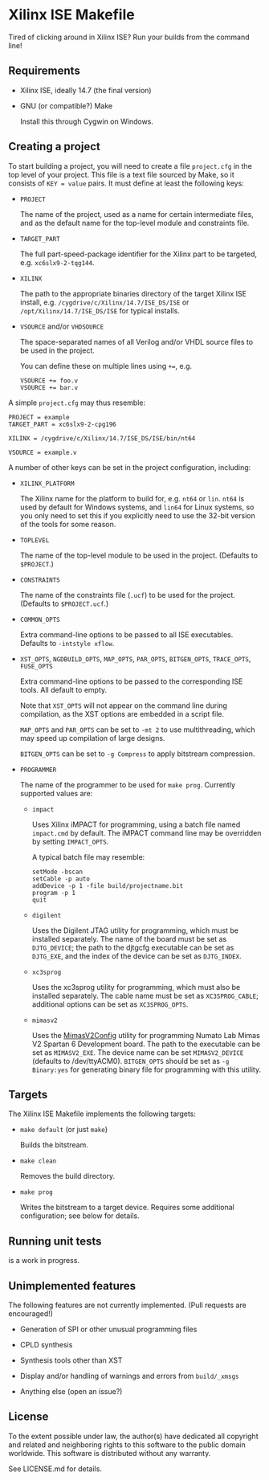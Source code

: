 Xilinx ISE Makefile
===================

Tired of clicking around in Xilinx ISE? Run your builds from the command line!


Requirements
------------

  * Xilinx ISE, ideally 14.7 (the final version)

  * GNU (or compatible?) Make

    Install this through Cygwin on Windows.


Creating a project
------------------

To start building a project, you will need to create a file `project.cfg` in
the top level of your project. This file is a text file sourced by Make, so
it consists of `KEY = value` pairs. It must define at least the following keys:

  * `PROJECT`

    The name of the project, used as a name for certain intermediate files, and
    as the default name for the top-level module and constraints file.

  * `TARGET_PART`

    The full part-speed-package identifier for the Xilinx part to be targeted,
    e.g. `xc6slx9-2-tqg144`.

  * `XILINX`

    The path to the appropriate binaries directory of the target Xilinx ISE
    install, e.g.
    `/cygdrive/c/Xilinx/14.7/ISE_DS/ISE`
    or
    `/opt/Xilinx/14.7/ISE_DS/ISE`
    for typical installs.

  * `VSOURCE` and/or `VHDSOURCE`

    The space-separated names of all Verilog and/or VHDL source files to be
    used in the project.

    You can define these on multiple lines using `+=`, e.g.

        VSOURCE += foo.v
        VSOURCE += bar.v

A simple `project.cfg` may thus resemble:

    PROJECT = example
    TARGET_PART = xc6slx9-2-cpg196

    XILINX = /cygdrive/c/Xilinx/14.7/ISE_DS/ISE/bin/nt64

    VSOURCE = example.v

A number of other keys can be set in the project configuration, including:

  * `XILINX_PLATFORM`

    The Xilinx name for the platform to build for, e.g. `nt64` or `lin`.
    `nt64` is used by default for Windows systems, and `lin64` for Linux
    systems, so you only need to set this if you explicitly need to use the
    32-bit version of the tools for some reason.

  * `TOPLEVEL`

    The name of the top-level module to be used in the project.
    (Defaults to `$PROJECT`.)

  * `CONSTRAINTS`

    The name of the constraints file (`.ucf`) to be used for the project.
    (Defaults to `$PROJECT.ucf`.)

  * `COMMON_OPTS`

    Extra command-line options to be passed to all ISE executables. Defaults to
    `-intstyle xflow`.

  * `XST_OPTS`, `NGDBUILD_OPTS`, `MAP_OPTS`, `PAR_OPTS`, `BITGEN_OPTS`,
    `TRACE_OPTS`, `FUSE_OPTS`

    Extra command-line options to be passed to the corresponding ISE tools. All
    default to empty.

    Note that `XST_OPTS` will not appear on the command line during
    compilation, as the XST options are embedded in a script file.

    `MAP_OPTS` and `PAR_OPTS` can be set to `-mt 2` to use multithreading,
    which may speed up compilation of large designs.

    `BITGEN_OPTS` can be set to `-g Compress` to apply bitstream compression.

  * `PROGRAMMER`

    The name of the programmer to be used for `make prog`. Currently supported
    values are:

      * `impact`

        Uses Xilinx iMPACT for programming, using a batch file named
        `impact.cmd` by default. The iMPACT command line may be overridden by
        setting `IMPACT_OPTS`.

        A typical batch file may resemble:

            setMode -bscan
            setCable -p auto
            addDevice -p 1 -file build/projectname.bit
            program -p 1
            quit

      * `digilent`

        Uses the Digilent JTAG utility for programming, which must be installed
        separately. The name of the board must be set as `DJTG_DEVICE`; the
        path to the djtgcfg executable can be set as `DJTG_EXE`, and the index
        of the device can be set as `DJTG_INDEX`.

      * `xc3sprog`

        Uses the xc3sprog utility for programming, which must also be installed
        separately. The cable name must be set as `XC3SPROG_CABLE`; additional
        options can be set as `XC3SPROG_OPTS`.

      * `mimasv2`

        Uses the [MimasV2Config](https://github.com/numato/samplecode/blob/master/FPGA/MimasV2/tools/configuration/python/MimasV2Config.py) utility for programming Numato Lab Mimas V2 Spartan 6
        Development board. The path to the executable can be set as `MIMASV2_EXE`.
        The device name can be set `MIMASV2_DEVICE` (defaults to /dev/ttyACM0).
        `BITGEN_OPTS` should be set as `-g Binary:yes` for generating binary file for
        programming with this utility.


Targets
-------

The Xilinx ISE Makefile implements the following targets:

  * `make default` (or just `make`)

    Builds the bitstream.

  * `make clean`

    Removes the build directory.

  * `make prog`

    Writes the bitstream to a target device. Requires some additional
    configuration; see below for details.


Running unit tests
------------------

is a work in progress.


Unimplemented features
----------------------

The following features are not currently implemented. (Pull requests are
encouraged!)

  * Generation of SPI or other unusual programming files

  * CPLD synthesis

  * Synthesis tools other than XST

  * Display and/or handling of warnings and errors from `build/_xmsgs`

  * Anything else (open an issue?)


License
-------

To the extent possible under law, the author(s) have dedicated all copyright
and related and neighboring rights to this software to the public domain
worldwide. This software is distributed without any warranty.

See LICENSE.md for details.

